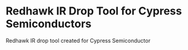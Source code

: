 # Redhawk IR Drop Tool for Cypress Semiconductors
Redhawk IR drop tool created for Cypress Semiconductor 
